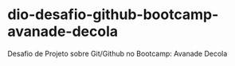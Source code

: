 # dio-desafio-github-bootcamp-avanade-decola
Desafio de Projeto sobre Git/Github no Bootcamp: Avanade Decola
